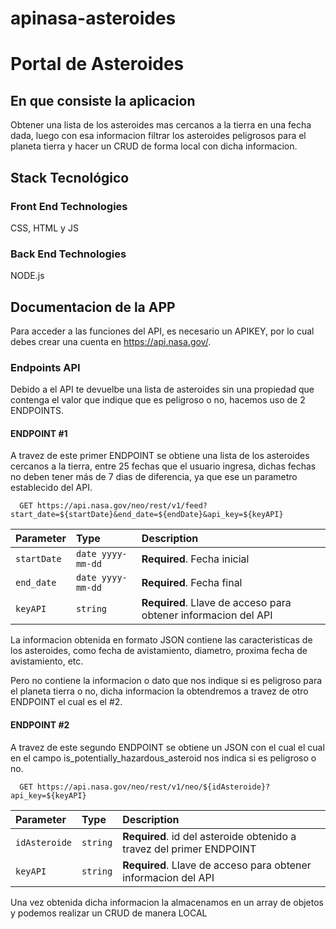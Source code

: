 # apinasa-asteroides

# Portal de Asteroides

## En que consiste la aplicacion
Obtener una lista de los asteroides mas cercanos a la tierra en una fecha dada, luego con esa informacion filtrar los asteroides peligrosos para el planeta tierra y hacer un CRUD de forma local con dicha informacion.

## Stack Tecnológico 
### Front End Technologies
CSS,
HTML y
JS

### Back End Technologies
NODE.js

## Documentacion de la APP
Para acceder a las funciones del API, es necesario un APIKEY, por lo cual debes crear una cuenta en https://api.nasa.gov/.

### Endpoints API
Debido a el API te devuelbe una lista de asteroides sin una propiedad que contenga el valor que indique que es peligroso o no, hacemos uso de 2 ENDPOINTS.

#### ENDPOINT #1
A travez de este primer ENDPOINT se obtiene una lista de los asteroides cercanos a la tierra, entre 25 fechas que el usuario ingresa, dichas fechas no deben tener más de 7 dias de diferencia, ya que ese un parametro establecido del API.

```http
  GET https://api.nasa.gov/neo/rest/v1/feed?start_date=${startDate}&end_date=${endDate}&api_key=${keyAPI}
```

| Parameter | Type     | Description                       |
| :-------- | :------- | :-------------------------------- |
| `startDate`      | `date yyyy-mm-dd` | **Required**. Fecha inicial |
| `end_date`      | `date yyyy-mm-dd` | **Required**. Fecha final |
| `keyAPI`      | `string` | **Required**. Llave de acceso para obtener informacion del API |

La informacion obtenida en formato JSON contiene las caracteristicas de los asteroides, como fecha de avistamiento, diametro, proxima fecha de avistamiento, etc.

Pero no contiene la informacion o dato que nos indique si es peligroso para el planeta tierra o no, dicha informacion la obtendremos a travez de otro ENDPOINT el cual es el #2.


#### ENDPOINT #2
A travez de este segundo ENDPOINT se obtiene un JSON con el cual el cual en el campo is_potentially_hazardous_asteroid nos indica si es peligroso o no.

```http
  GET https://api.nasa.gov/neo/rest/v1/neo/${idAsteroide}?api_key=${keyAPI}
```

| Parameter | Type     | Description                       |
| :-------- | :------- | :-------------------------------- |
| `idAsteroide`      | `string` | **Required**. id del asteroide obtenido a travez del primer ENDPOINT |
| `keyAPI`      | `string` | **Required**. Llave de acceso para obtener informacion del API |

Una vez obtenida dicha informacion la almacenamos en un array de objetos y podemos realizar un CRUD de manera LOCAL
